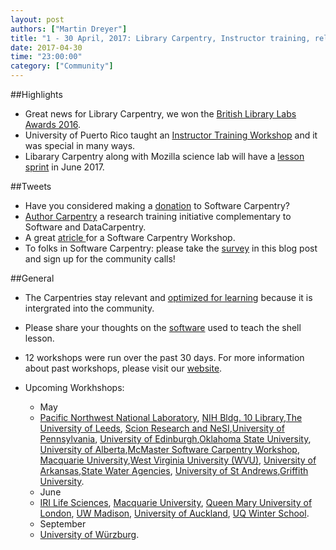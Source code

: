 ```yaml
---
layout: post
authors: ["Martin Dreyer"]
title: "1 - 30 April, 2017: Library Carpentry, Instructor training, relevant to Learning."
date: 2017-04-30
time: "23:00:00"
category: ["Community"]
---
```


##Highlights

* Great news for Library Carpentry, we won the [British Library Labs Awards 2016]({{site.baseurl}}/blog/2017/04/libcarp-update.html).
* University of Puerto Rico taught an [Instructor Training Workshop]({{site.baseurl}}/blog/2017/04/UPRtraining.html) and it was special in many ways.
* Libarary Carpentry along with Mozilla science lab will have a [lesson sprint]({{site.baseurl}}/blog/2017/04/lcsprint.html) in June 2017.

##Tweets
* Have you considered making a [donation](https://www.flipcause.com/secure/donate/MjI2Mg==) to Software Carpentry?
* [Author Carpentry](https://authorcarpentry.github.io/) a research training initiative complementary to Software and DataCarpentry.
* A great [atricle ](http://www.dailynebraskan.com/news/workshop-at-unl-teaches-researchers-how-to-perfect-computing-skills/article_22b1efca-141f-11e7-9c17-2bd336bfa000.html?utm_medium=social&utm_source=twitter&utm_campaign=user-share)for a Software Carpentry Workshop.
* To folks in Software Carpentry: please take the [survey](https://software-carpentry.org/blog/2017/04/installer-community-call.html) in this blog post and sign up for the community calls!

##General
* The Carpentries stay relevant and [optimized for learning]({{site.baseurl}}/blog/2017/04/optimised-for-learning.html) because it is intergrated into the community.
* Please share your thoughts on the [software]({{site.baseurl}}/blog/2017/04/installer-community-call.html) used to teach the shell lesson.
 

* 12 workshops were run over the past 30 days. For more information about past workshops, please visit our [website]({{site.baseurl}}/workshops/past/). 
* Upcoming Workhshops:

  * May
  * [Pacific Northwest National Laboratory](https://djinnome.github.io/2017-05-04-pnnl/), [NIH Bldg. 10 Library](https://biologyguy.github.io/2017-05-08-NIH/),[The University of Leeds](https://arcleeds.github.io/2017-05-08-leeds/), [Scion Research and NeSI](https://timothymillar.github.io/2017-05-08-scion/),[University of Pennsylvania](https://maneesha.github.io/2017-05-08-upenn/), [University of Edinburgh](https://hpcarcher.github.io/2017-05-09-edinburgh/),[Oklahoma State University](https://osu-swc.github.io/2017-05-15-okstate/), [University of Alberta](https://computecanada.github.io/2017-05-15-ualberta/),[McMaster Software Carpentry Workshop](https://jcszamosi.github.io/2017-05-18-McMaster/), [Macquarie University](https://martinheroux.github.io/2017-05-18-R-Macquarie/),[West Virginia University (WVU)](https://arthur-e.github.io/2017-05-18-WVU/), [University of Arkansas](http://mahdisadjadi.com/2017-05-18-arkansas/),[State Water Agencies](http://www.ashander.info/2017-05-18-sac-water-science-r-workshop/), [University of St Andrews](https://alex-konovalov.github.io/2017-05-18-standrews/),[Griffith University](https://bio-swc-bne.github.io/2017-05-29-GriffithUni-R/).
  * June
  * [IRI Life Sciences](https://tobyhodges.github.io/2017-06-19-berlin/), [Macquarie University](https://weaverbel.github.io/2017-06-19-sydney-ttt/), [Queen Mary University of London](https://anenadic.github.io/2017-06-20-qmul/), [UW Madison](https://uw-madison-aci.github.io/2017-06-28-uwmadison-swc/), [University of Auckland](https://uoa-eresearch.github.io/UoA-SWC/), [UQ Winter School](https://bio-swc-bne.github.io/2017-07-10-uqws/).
  * September
  * [University of Würzburg](https://swcarpentry-wuerzburg.github.io/2017-09-04-wuerzburg/).